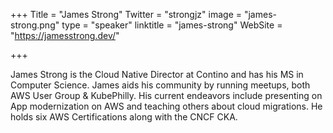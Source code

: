 +++
Title = "James Strong"
Twitter = "strongjz"
image = "james-strong.png"
type = "speaker"
linktitle = "james-strong"
WebSite = "https://jamesstrong.dev/"

+++

James Strong is the Cloud Native Director at Contino and has his MS in Computer Science. James aids his community by running meetups, both AWS User Group & KubePhilly. His current endeavors include presenting on App modernization on AWS and teaching others about cloud migrations. He holds six AWS Certifications along with the CNCF CKA.
